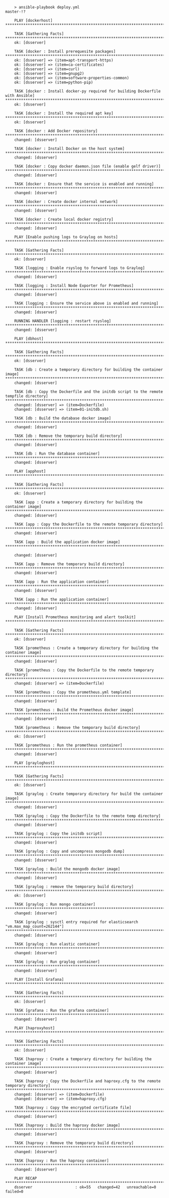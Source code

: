         > ansible-playbook deploy.yml                                                                                                          master-!?

        PLAY [dockerhost] ****************************************************************************************************************************************************************

        TASK [Gathering Facts] ***********************************************************************************************************************************************************
        ok: [dsserver]

        TASK [docker : Install prerequesite packages] ************************************************************************************************************************************
        ok: [dsserver] => (item=apt-transport-https)
        ok: [dsserver] => (item=ca-certificates)
        ok: [dsserver] => (item=curl)
        ok: [dsserver] => (item=gnupg2)
        ok: [dsserver] => (item=software-properties-common)
        ok: [dsserver] => (item=python-pip)

        TASK [docker : Install docker-py required for building Dockerfile with Ansible] **************************************************************************************************
        ok: [dsserver]

        TASK [docker : Install the required apt key] *************************************************************************************************************************************
        ok: [dsserver]

        TASK [docker : Add Docker repository] ********************************************************************************************************************************************
        changed: [dsserver]

        TASK [docker : Install Docker on the host system] ********************************************************************************************************************************
        changed: [dsserver]

        TASK [docker : Copy docker daemon.json file (enable gelf driver)] ****************************************************************************************************************
        changed: [dsserver]

        TASK [docker : Ensure that the service is enabled and running] *******************************************************************************************************************
        changed: [dsserver]

        TASK [docker : Create docker internal network] ***********************************************************************************************************************************
        changed: [dsserver]

        TASK [docker : Create local docker registry] *************************************************************************************************************************************
        changed: [dsserver]

        PLAY [Enable pushing logs to Graylog on hosts] ***********************************************************************************************************************************

        TASK [Gathering Facts] ***********************************************************************************************************************************************************
        ok: [dsserver]

        TASK [logging : Enable rsyslog to forward logs to Graylog] ***********************************************************************************************************************
        changed: [dsserver]

        TASK [logging : Install Node Exporter for Prometheus] ****************************************************************************************************************************
        changed: [dsserver]

        TASK [logging : Ensure the service above is enabled and running] *****************************************************************************************************************
        changed: [dsserver]

        RUNNING HANDLER [logging : restart rsyslog] **************************************************************************************************************************************
        changed: [dsserver]

        PLAY [dbhost] ********************************************************************************************************************************************************************

        TASK [Gathering Facts] ***********************************************************************************************************************************************************
        ok: [dsserver]

        TASK [db : Create a temporary directory for building the container image] ********************************************************************************************************
        changed: [dsserver]

        TASK [db : Copy the Dockerfile and the initdb script to the remote tempfile directory] *******************************************************************************************
        changed: [dsserver] => (item=Dockerfile)
        changed: [dsserver] => (item=01-initdb.sh)

        TASK [db : Build the database docker image] **************************************************************************************************************************************
        changed: [dsserver]

        TASK [db : Remove the temporary build directory] *********************************************************************************************************************************
        changed: [dsserver]

        TASK [db : Run the database container] *******************************************************************************************************************************************
        changed: [dsserver]

        PLAY [apphost] *******************************************************************************************************************************************************************

        TASK [Gathering Facts] ***********************************************************************************************************************************************************
        ok: [dsserver]

        TASK [app : Create a temporary directory for building the container image] *******************************************************************************************************
        changed: [dsserver]

        TASK [app : Copy the Dockerfile to the remote temporary directory] ***************************************************************************************************************
        changed: [dsserver]

        TASK [app : Build the application docker image] **********************************************************************************************************************************

        changed: [dsserver]

        TASK [app : Remove the temporary build directory] ********************************************************************************************************************************
        changed: [dsserver]

        TASK [app : Run the application container] ***************************************************************************************************************************************
        changed: [dsserver]

        TASK [app : Run the application container] ***************************************************************************************************************************************
        changed: [dsserver]

        PLAY [Install Prometheus monitoring and alert toolkit] ***************************************************************************************************************************

        TASK [Gathering Facts] ***********************************************************************************************************************************************************
        ok: [dsserver]

        TASK [prometheus : Create a temporary directory for building the container image] ************************************************************************************************
        changed: [dsserver]

        TASK [prometheus : Copy the Dockerfile to the remote temporary directory] ********************************************************************************************************
        changed: [dsserver] => (item=Dockerfile)

        TASK [prometheus : Copy the prometheus.yml template] *****************************************************************************************************************************
        changed: [dsserver]

        TASK [prometheus : Build the Prometheus docker image] ****************************************************************************************************************************
        changed: [dsserver]

        TASK [prometheus : Remove the temporary build directory] *************************************************************************************************************************
        ok: [dsserver]

        TASK [prometheus : Run the prometheus container] *********************************************************************************************************************************
        changed: [dsserver]

        PLAY [grayloghost] ***************************************************************************************************************************************************************

        TASK [Gathering Facts] ***********************************************************************************************************************************************************
        ok: [dsserver]

        TASK [graylog : Create temporary directory for build the container image] ********************************************************************************************************
        changed: [dsserver]

        TASK [graylog : Copy the Dockerfile to the remote temp directory] ****************************************************************************************************************
        changed: [dsserver]

        TASK [graylog : Copy the initdb script] ******************************************************************************************************************************************
        changed: [dsserver]

        TASK [graylog : Copy and uncompress mongodb dump] ********************************************************************************************************************************
        changed: [dsserver]

        TASK [graylog : Build the mongodb docker image] **********************************************************************************************************************************
        changed: [dsserver]

        TASK [graylog : remove the temporary build directory] ****************************************************************************************************************************
        ok: [dsserver]

        TASK [graylog : Run mongo container] *********************************************************************************************************************************************
        changed: [dsserver]

        TASK [graylog : sysctl entry required for elasticsearch "vm.max_map_count=262144"] ***********************************************************************************************
        changed: [dsserver]

        TASK [graylog : Run elastic container] *******************************************************************************************************************************************
        changed: [dsserver]

        TASK [graylog : Run graylog container] *******************************************************************************************************************************************
        changed: [dsserver]

        PLAY [Install Grafana] ***********************************************************************************************************************************************************

        TASK [Gathering Facts] ***********************************************************************************************************************************************************
        ok: [dsserver]

        TASK [grafana : Run the grafana container] ***************************************************************************************************************************************
        changed: [dsserver]

        PLAY [haproxyhost] ***************************************************************************************************************************************************************

        TASK [Gathering Facts] ***********************************************************************************************************************************************************
        ok: [dsserver]

        TASK [haproxy : Create a temporary directory for building the container image] ***************************************************************************************************
        changed: [dsserver]

        TASK [haproxy : Copy the Dockerfile and haproxy.cfg to the remote temporary directory] *******************************************************************************************
        changed: [dsserver] => (item=Dockerfile)
        changed: [dsserver] => (item=haproxy.cfg)

        TASK [haproxy : Copy the encrypted certificate file] *****************************************************************************************************************************
        changed: [dsserver]

        TASK [haproxy : Build the haproxy docker image] **********************************************************************************************************************************
        changed: [dsserver]

        TASK [haproxy : Remove the temporary build directory] ****************************************************************************************************************************
        changed: [dsserver]

        TASK [haproxy : Run the haproxy container] ***************************************************************************************************************************************
        changed: [dsserver]

        PLAY RECAP ***********************************************************************************************************************************************************************
        dsserver                   : ok=55   changed=42   unreachable=0    failed=0
